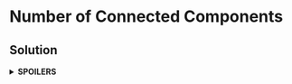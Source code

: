 # Number of Connected Components
## Solution
<details>
<summary><b>SPOILERS</b></summary>

Use DFS to visit all vertices in a graph, and to check the number of connected component groups. 

</details>
